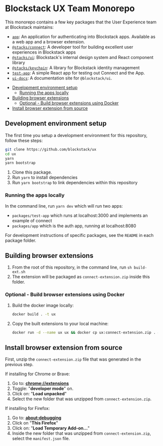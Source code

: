 # Blockstack UX Team Monorepo

This monorepo contains a few key packages that the User Experience team at Blockstack maintains:

- [`app`](./packages/app): An application for authenticating into Blockstack apps. Available as a web app and a browser extension.
- [`@stacks/connect`](./packages/connect): A developer tool for building excellent user experiences in Blockstack apps
- [`@stacks/ui`](./packages/ui): Blockstack's internal design system and React component library
- [`@stacks/keychain`](./packages/keychain): A library for Blockstack identity management
- [`test-app`](./packages/test-app): A simple React app for testing out Connect and the App.
- [`ui-docs`](./packages/ui-docs): A documentation site for `@blockstack/ui`.

<!-- TOC depthFrom:2 -->

- [Development environment setup](#development-environment-setup)
  - [Running the apps locally](#running-the-apps-locally)
- [Building browser extensions](#building-browser-extensions)
  - [Optional - Build browser extensions using Docker](#optional---build-browser-extensions-using-docker)
- [Install browser extension from source](#install-browser-extension-from-source)

<!-- /TOC -->

## Development environment setup

The first time you setup a development environment for this repository, follow these steps:

~~~bash
git clone https://github.com/blockstack/ux
cd ux
yarn
yarn bootstrap
~~~

1. Clone this package.
2. Run `yarn` to install dependencies
3. Run `yarn bootstrap` to link dependencies within this repository

### Running the apps locally

In the command line, run `yarn dev` which will run two apps:
  - `packages/test-app` which runs at localhost:3000 and implements an example of connect
  - `packages/app` which is the auth app, running at localhost:8080

For development instructions of specific packages, see the `README` in each package folder.

## Building browser extensions

1. From the root of this repository, in the command line, run `sh build-ext.sh`
2. The extension will be packaged as `connect-extension.zip` inside this folder.

### Optional - Build browser extensions using Docker

1. Build the docker image locally:
    ```bash
    docker build . -t ux
    ```

1. Copy the built extensions to your local machine:
    ```bash
    docker run -d --name ux ux && docker cp ux:connect-extension.zip . && docker rm -f ux
    ```

## Install browser extension from source

First, unzip the `connect-extension.zip` file that was generated in the previous step.

If installing for Chrome or Brave:

1. Go to: [**chrome://extensions**](chrome://extensions)
2. Toggle: "**developer mode**" on.
3. Click on: "**Load unpacked**"
4. Select the new folder that was unzipped from `connect-extension.zip`.

If installing for Firefox:

1. Go to: [**about:debugging**](about:debugging)
2. Click on "**This Firefox**"
3. Click on: "**Load Temporary Add-on…**"
4. Inside the new folder that was unzipped from `connect-extension.zip`, select the `manifest.json` file.